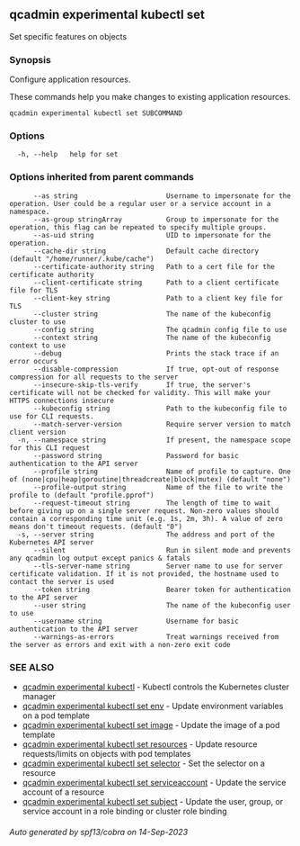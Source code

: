 ## qcadmin experimental kubectl set

Set specific features on objects

### Synopsis

Configure application resources.

 These commands help you make changes to existing application resources.

```
qcadmin experimental kubectl set SUBCOMMAND
```

### Options

```
  -h, --help   help for set
```

### Options inherited from parent commands

```
      --as string                      Username to impersonate for the operation. User could be a regular user or a service account in a namespace.
      --as-group stringArray           Group to impersonate for the operation, this flag can be repeated to specify multiple groups.
      --as-uid string                  UID to impersonate for the operation.
      --cache-dir string               Default cache directory (default "/home/runner/.kube/cache")
      --certificate-authority string   Path to a cert file for the certificate authority
      --client-certificate string      Path to a client certificate file for TLS
      --client-key string              Path to a client key file for TLS
      --cluster string                 The name of the kubeconfig cluster to use
      --config string                  The qcadmin config file to use
      --context string                 The name of the kubeconfig context to use
      --debug                          Prints the stack trace if an error occurs
      --disable-compression            If true, opt-out of response compression for all requests to the server
      --insecure-skip-tls-verify       If true, the server's certificate will not be checked for validity. This will make your HTTPS connections insecure
      --kubeconfig string              Path to the kubeconfig file to use for CLI requests.
      --match-server-version           Require server version to match client version
  -n, --namespace string               If present, the namespace scope for this CLI request
      --password string                Password for basic authentication to the API server
      --profile string                 Name of profile to capture. One of (none|cpu|heap|goroutine|threadcreate|block|mutex) (default "none")
      --profile-output string          Name of the file to write the profile to (default "profile.pprof")
      --request-timeout string         The length of time to wait before giving up on a single server request. Non-zero values should contain a corresponding time unit (e.g. 1s, 2m, 3h). A value of zero means don't timeout requests. (default "0")
  -s, --server string                  The address and port of the Kubernetes API server
      --silent                         Run in silent mode and prevents any qcadmin log output except panics & fatals
      --tls-server-name string         Server name to use for server certificate validation. If it is not provided, the hostname used to contact the server is used
      --token string                   Bearer token for authentication to the API server
      --user string                    The name of the kubeconfig user to use
      --username string                Username for basic authentication to the API server
      --warnings-as-errors             Treat warnings received from the server as errors and exit with a non-zero exit code
```

### SEE ALSO

* [qcadmin experimental kubectl](qcadmin_experimental_kubectl.md)	 - Kubectl controls the Kubernetes cluster manager
* [qcadmin experimental kubectl set env](qcadmin_experimental_kubectl_set_env.md)	 - Update environment variables on a pod template
* [qcadmin experimental kubectl set image](qcadmin_experimental_kubectl_set_image.md)	 - Update the image of a pod template
* [qcadmin experimental kubectl set resources](qcadmin_experimental_kubectl_set_resources.md)	 - Update resource requests/limits on objects with pod templates
* [qcadmin experimental kubectl set selector](qcadmin_experimental_kubectl_set_selector.md)	 - Set the selector on a resource
* [qcadmin experimental kubectl set serviceaccount](qcadmin_experimental_kubectl_set_serviceaccount.md)	 - Update the service account of a resource
* [qcadmin experimental kubectl set subject](qcadmin_experimental_kubectl_set_subject.md)	 - Update the user, group, or service account in a role binding or cluster role binding

###### Auto generated by spf13/cobra on 14-Sep-2023
